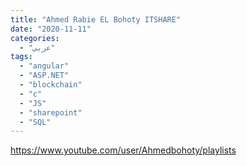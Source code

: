 ```yaml
---
title: "Ahmed Rabie EL Bohoty ITSHARE"
date: "2020-11-11"
categories:
  - "عربي"
tags:
  - "angular"
  - "ASP.NET"
  - "blockchain"
  - "c"
  - "JS"
  - "sharepoint"
  - "SQL"
---
```


https://www.youtube.com/user/Ahmedbohoty/playlists
